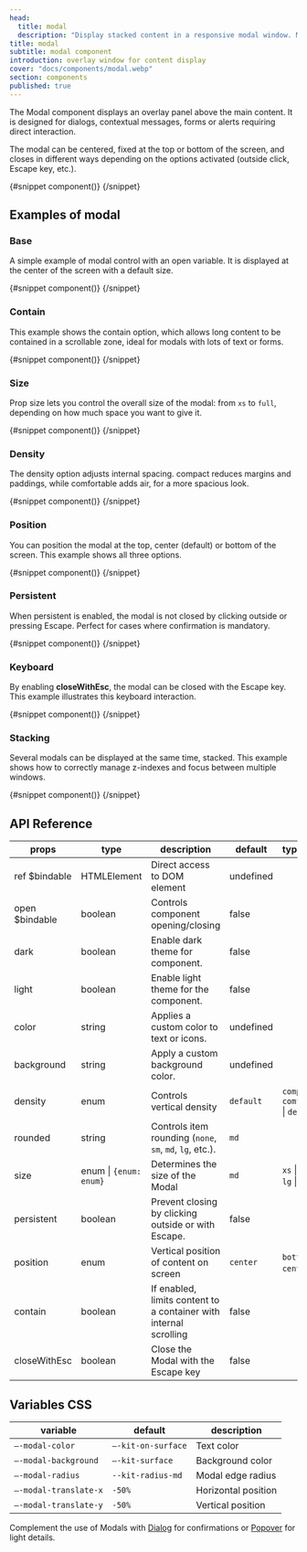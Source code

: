 ```yaml
---
head:
  title: modal
  description: "Display stacked content in a responsive modal window. Manages position, keyboard interaction and stacking."
title: modal
subtitle: modal component
introduction: overlay window for content display
cover: "docs/components/modal.webp"
section: components
published: true
---
```


<script>
    import { Sandbox } from '$lib/components/index.js';
    // components
    import ModalBase from "$lib/components/docs/modal/modal-base.svelte";
    import ModalBaseCode from "$lib/components/docs/modal/modal-base.svelte?raw";
    import ModalContain from "$lib/components/docs/modal/modal-contain.svelte";
    import ModalContainCode from "$lib/components/docs/modal/modal-contain.svelte?raw";
    import ModalSize from "$lib/components/docs/modal/modal-size.svelte";
    import ModalSizeCode from "$lib/components/docs/modal/modal-size.svelte?raw";
    import ModalDensity from "$lib/components/docs/modal/modal-density.svelte";
    import ModalDensityCode from "$lib/components/docs/modal/modal-density.svelte?raw";
    import ModalPosition from "$lib/components/docs/modal/modal-position.svelte";
    import ModalPositionCode from "$lib/components/docs/modal/modal-position.svelte?raw";
    import ModalPersistent from "$lib/components/docs/modal/modal-persistent.svelte";
    import ModalPersistentCode from "$lib/components/docs/modal/modal-persistent.svelte?raw";
    import ModalKeyboard from "$lib/components/docs/modal/modal-keyboard.svelte";
    import ModalKeyboardCode from "$lib/components/docs/modal/modal-keyboard.svelte?raw";
    import ModalStack from "$lib/components/docs/modal/modal-stack.svelte";
    import ModalStackCode from "$lib/components/docs/modal/modal-stack.svelte?raw";
</script>

The Modal component displays an overlay panel above the main content. It is designed for dialogs, contextual messages, forms or alerts requiring direct interaction.

The modal can be centered, fixed at the top or bottom of the screen, and closes in different ways depending on the options activated (outside click, Escape key, etc.).

<Sandbox name="modal-sandbox" code={ModalBaseCode} presentation>
	{#snippet component()}
		<ModalBase/>
	{/snippet}
</Sandbox>

## Examples of modal

### Base

A simple example of modal control with an open variable. It is displayed at the center of the screen with a default size.

<Sandbox name="modal-base-sandbox" code={ModalBaseCode}>
	{#snippet component()}
		<ModalBase/>
	{/snippet}
</Sandbox>

### Contain

This example shows the contain option, which allows long content to be contained in a scrollable zone, ideal for modals with lots of text or forms.

<Sandbox name="modal-contain-sandbox" code={ModalContainCode}>
	{#snippet component()}
		<ModalContain/>
	{/snippet}
</Sandbox>

### Size

Prop size lets you control the overall size of the modal: from `xs` to `full`, depending on how much space you want to give it.

<Sandbox name="modal-size-sandbox" code={ModalSizeCode}>
	{#snippet component()}
		<ModalSize/>
	{/snippet}
</Sandbox>

### Density

The density option adjusts internal spacing. compact reduces margins and paddings, while comfortable adds air, for a more spacious look.

<Sandbox name="modal-density-sandbox" code={ModalDensityCode}>
	{#snippet component()}
		<ModalDensity/>
	{/snippet}
</Sandbox>

### Position

You can position the modal at the top, center (default) or bottom of the screen. This example shows all three options.

<Sandbox name="modal-position-sandbox" code={ModalPositionCode}>
	{#snippet component()}
		<ModalPosition/>
	{/snippet}
</Sandbox>

### Persistent

When persistent is enabled, the modal is not closed by clicking outside or pressing Escape. Perfect for cases where confirmation is mandatory.

<Sandbox name="modal-persistent-sandbox" code={ModalPersistentCode}>
	{#snippet component()}
		<ModalPersistent/>
	{/snippet}
</Sandbox>

### Keyboard

By enabling **closeWithEsc**, the modal can be closed with the Escape key. This example illustrates this keyboard interaction.

<Sandbox name="modal-keyboard-sandbox" code={ModalKeyboardCode}>
	{#snippet component()}
		<ModalKeyboard/>
	{/snippet}
</Sandbox>

### Stacking

Several modals can be displayed at the same time, stacked. This example shows how to correctly manage z-indexes and focus between multiple windows.

<Sandbox name="modal-stacking-sandbox" code={ModalStackCode}>
	{#snippet component()}
		<ModalStack/>
	{/snippet}
</Sandbox>

## API Reference

| props          | type                   | description                                                       | default   | type_extend                                    |
| -------------- | ---------------------- | ----------------------------------------------------------------- | --------- | ---------------------------------------------- |
| ref $bindable  | HTMLElement            | Direct access to DOM element                                      | undefined |                                                |
| open $bindable | boolean                | Controls component opening/closing                                | false     |                                                |
| dark           | boolean                | Enable dark theme for component.                                  | false     |                                                |
| light          | boolean                | Enable light theme for the component.                             | false     |                                                |
| color          | string                 | Applies a custom color to text or icons.                          | undefined |                                                |
| background     | string                 | Apply a custom background color.                                  | undefined |                                                |
| density        | enum                   | Controls vertical density                                         | `default` | `compact` \| `comfortable` \| `default`        |
| rounded        | string                 | Controls item rounding (`none`, `sm`, `md`, `lg`, etc.).          | `md`      |                                                |
| size           | enum \| `{enum: enum}` | Determines the size of the Modal                                  | `md`      | `xs` \| `sm` \| `md` \| `lg` \| `xl` \| `full` |
| persistent     | boolean                | Prevent closing by clicking outside or with Escape.               | false     |                                                |
| position       | enum                   | Vertical position of content on screen                            | `center`  | `bottom` \| `center` \| `top`                  |
| contain        | boolean                | If enabled, limits content to a container with internal scrolling | false     |                                                |
| closeWithEsc   | boolean                | Close the Modal with the Escape key                               | false     |                                                |

## Variables CSS

| variable              | default            | description         |
| --------------------- | ------------------ | ------------------- |
| `–-modal-color`       | `–-kit-on-surface` | Text color          |
| `–-modal-background`  | `–-kit-surface`    | Background color    |
| `–-modal-radius`      | `--kit-radius-md`  | Modal edge radius   |
| `–-modal-translate-x` | `-50%`             | Horizontal position |
| `–-modal-translate-y` | `-50%`             | Vertical position   |

Complement the use of Modals with [Dialog](/docs/components/dialog) for confirmations or [Popover](/docs/components/popover) for light details.
